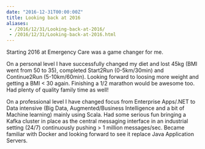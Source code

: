```yaml
---
date: "2016-12-31T00:00:00Z"
title: Looking back at 2016
aliases:
 - /2016/12/31/Looking-back-at-2016/
 - /2016/12/31/Looking-back-at-2016.html
---
```

Starting 2016 at Emergency Care was a game changer for me.

On a personal level I have successfully changed my diet and lost 45kg (BMI went from 50 to 35), completed Start2Run (0-5km/30min) and Continue2Run (5-10km/60min). Looking forward to loosing more weight and getting a BMI < 30 again. Finishing a 1/2 marathon would be awesome too. Had plenty of quality family time as well!

On a professional level I have changed focus from Enterprise Apps/.NET to Data intensive (Big Data, Augmented/Business Intelligence and a bit of Machine learning) mainly using Scala. Had some serious fun bringing a Kafka cluster in place as the central messaging interface in an industrial setting (24/7) continuously pushing > 1 million messages/sec. Became familiar with Docker and looking forward to see it replace Java Application Servers.
